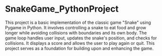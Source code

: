 # SnakeGame_PythonProject
This project is a basic implementation of the classic game "Snake" using Pygame in Python. It involves controlling a snake to eat food and grow longer while avoiding collisions with boundaries and its own body. The game loop handles user input, updates the snake's position, and checks for collisions. It displays a score and allows the user to play again or quit. This project serves as a foundation for building upon and enhancing the game.
